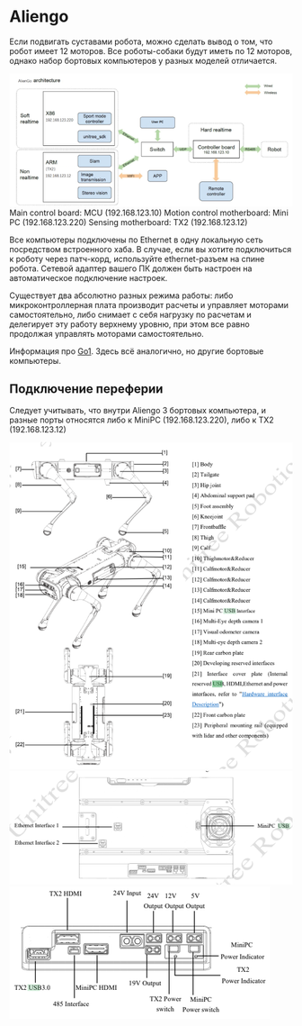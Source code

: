 # Aliengo

Если подвигать суставами робота, можно сделать вывод о том, что робот имеет 12 моторов. Все роботы-собаки будут иметь по 12 моторов, однако набор бортовых компьютеров у разных моделей отличается. 

![1](images/AliengoSystem.png "1")
Main control board: MCU (192.168.123.10) Motion control motherboard: Mini PC (192.168.123.220) Sensing motherboard: TX2 (192.168.123.12)

Все компьютеры подключены по Ethernet в одну локальную сеть посредством встроенного хаба. В случае, если вы хотите подключиться к роботу через патч-корд, используйте ethernet-разъем на спине робота. Сетевой адаптер вашего ПК должен быть настроен на автоматическое подключение настроек. 

Существует два абсолютно разных режима работы: либо микроконтроллерная плата производит расчеты и управляет моторами самостоятельно, либо снимает с себя нагрузку по расчетам и делегирует эту работу верхнему уровню, при этом все равно продолжая управлять моторами самостоятельно.

Информация про [Go1](https://robodocs.3logic.ru/docs/Unitree%20Robotics/Go1/go1_arch_&_sdk.html). Здесь всё аналогично, но другие бортовые компьютеры.

## Подключение переферии

Следует учитывать, что внутри Aliengo 3 бортовых компьютера, и разные порты относятся либо к MiniPC (192.168.123.220), либо к TX2 (192.168.123.12)

![1](images/ports1.png "1")
![1](images/ports2.png "1")
![1](images/ports3.png "1")